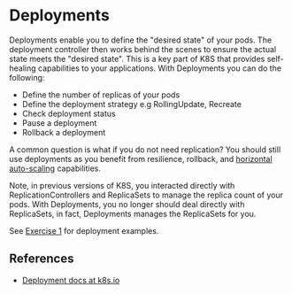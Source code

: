 # Deployments #

Deployments enable you to define the "desired state" of your pods.  The deployment controller then works behind the scenes to ensure the actual state meets the "desired state".  This is a key part of K8S that provides self-healing capabilities to your applications.  With Deployments you can do the following:

* Define the number of replicas of your pods
* Define the deployment strategy e.g RollingUpdate, Recreate
* Check deployment status
* Pause a deployment
* Rollback a deployment

A common question is what if you do not need replication?  You should still use deployments as you benefit from resilience, rollback, and [horizontal auto-scaling](./horizontal-pod-autoscaling.md) capabilities.

Note, in previous versions of K8S, you interacted directly with ReplicationControllers and ReplicaSets to manage the replica count of your pods.  With Deployments, you no longer should deal directly with ReplicaSets, in fact, Deployments manages the ReplicaSets for you.

See [Exercise 1](../bootcamp/day1/exercise1.md) for deployment examples.

## References ##

- [Deployment docs at k8s.io](https://kubernetes.io/docs/concepts/workloads/controllers/deployment/)
